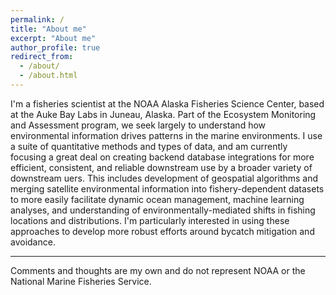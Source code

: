 ```yaml
---
permalink: /
title: "About me"
excerpt: "About me"
author_profile: true
redirect_from: 
  - /about/
  - /about.html
---
```


I'm a fisheries scientist at the NOAA Alaska Fisheries Science Center, based at the Auke Bay Labs in Juneau, Alaska. Part of the Ecosystem Monitoring and Assessment program, we seek largely to understand how environmental information drives patterns in the marine environments. I use a suite of quantitative methods and types of data, and am currently focusing a great deal on creating backend database integrations for more efficient, consistent, and reliable downstream use by a broader variety of downstream uers. This includes development of geospatial algorithms and merging satellite environmental information into fishery-dependent datasets to more easily facilitate dynamic ocean management, machine learning analyses, and understanding of environmentally-mediated shifts in fishing locations and distributions. I'm particularly interested in using these approaches to develop more robust efforts around bycatch mitigation and avoidance.  

------
Comments and thoughts are my own and do not represent NOAA or the National Marine Fisheries Service.
